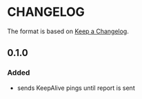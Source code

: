 # CHANGELOG

The format is based on [Keep a Changelog](http://keepachangelog.com/en/1.0.0/).

## 0.1.0

### Added

- sends KeepAlive pings until report is sent